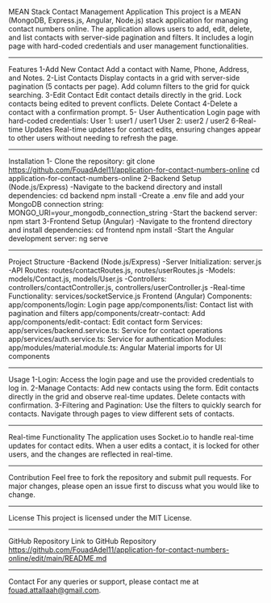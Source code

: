 
MEAN Stack Contact Management Application
  This project is a MEAN (MongoDB, Express.js, Angular, Node.js) stack application for managing contact numbers online. The application 
  allows users to add, edit, delete, and list contacts with server-side pagination and filters. It includes a login page with hard-coded 
  credentials and user management functionalities.
****************************************************************
Features
1-Add New Contact
  Add a contact with Name, Phone, Address, and Notes.
2-List Contacts
  Display contacts in a grid with server-side pagination (5 contacts per page).
  Add column filters to the grid for quick searching.
3-Edit Contact
  Edit contact details directly in the grid.
  Lock contacts being edited to prevent conflicts.
  Delete Contact
4-Delete a contact with a confirmation prompt.
5- User Authentication
  Login page with hard-coded credentials:
    User 1: user1 / user1
    User 2: user2 / user2
6-Real-time Updates
  Real-time updates for contact edits, ensuring changes appear to other users without needing to refresh the    page.

  **********************************************************************
  Installation
    1-  Clone the repository:
      git clone https://github.com/FouadAdel11/application-for-contact-numbers-online
      cd application-for-contact-numbers-online
    2-Backend Setup (Node.js/Express)
      -Navigate to the backend directory and install dependencies:
        cd backend
        npm install
      -Create a .env file and add your MongoDB connection string:
        MONGO_URI=your_mongodb_connection_string
      -Start the backend server:
        npm start
    3-Frontend Setup (Angular)
    -Navigate to the frontend directory and install dependencies:
      cd frontend
      npm install
    -Start the Angular development server:
      ng serve
********************************************************************
Project Structure
  -Backend (Node.js/Express)
  -Server Initialization: server.js
  -API Routes: routes/contactRoutes.js, routes/userRoutes.js
  -Models: models/Contact.js, models/User.js
  -Controllers: controllers/contactController.js, controllers/userController.js
  -Real-time Functionality: services/socketService.js
Frontend (Angular)
  Components:
    app/components/login: Login page
    app/components/list: Contact list with pagination and filters
    app/components/creatr-contact: Add
    app/components/edit-contact: Edit contact form
  Services:
    app/services/backend.service.ts: Service for contact operations
    app/services/auth.service.ts: Service for authentication
Modules:
  app/modules/material.module.ts: Angular Material imports for UI components
************************************************
Usage
  1-Login:
    Access the login page and use the provided credentials to log in.
  2-Manage Contacts:
    Add new contacts using the form.
    Edit contacts directly in the grid and observe real-time updates.
    Delete contacts with confirmation.
  3-Filtering and Pagination:
    Use the filters to quickly search for contacts.
    Navigate through pages to view different sets of contacts.
**************************************************************
Real-time Functionality
  The application uses Socket.io to handle real-time updates for contact edits. When a user edits a contact, it is locked for other   
  users, and the changes are reflected in real-time.
  *******************************************************************
Contribution
  Feel free to fork the repository and submit pull requests. For major changes, please open an issue first to discuss what you would 
  like to change.
*********************************************************
License
  This project is licensed under the MIT License.
****************************************************************
GitHub Repository
  Link to GitHub Repository https://github.com/FouadAdel11/application-for-contact-numbers-online/edit/main/README.md
******************************************
Contact
  For any queries or support, please contact me at fouad.attallaah@gmail.com.
 
